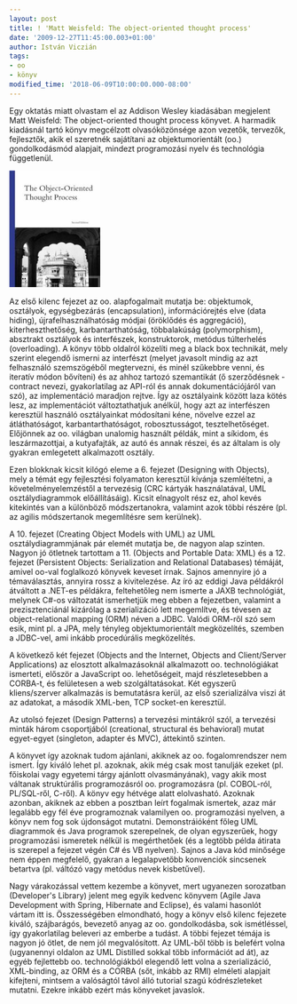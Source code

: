 ```yaml
---
layout: post
title: ! 'Matt Weisfeld: The object-oriented thought process'
date: '2009-12-27T11:45:00.003+01:00'
author: István Viczián
tags:
- oo
- könyv
modified_time: '2018-06-09T10:00:00.000-08:00'
---
```


Egy oktatás miatt olvastam el az Addison Wesley kiadásában megjelent
Matt Weisfeld: The object-oriented thought process könyvet. A harmadik
kiadásnál tartó könyv megcélzott olvasóközönsége azon vezetők, tervezők,
fejlesztők, akik el szeretnék sajátítani az objektumorientált (oo.)
gondolkodásmód alapjait, mindezt programozási nyelv és technológia
függetlenül.

![The object-oriented thought process](/artifacts/posts/2009-12-27-matt-weisfeld-object-oriented-thought/oo_book.jpg)

Az első kilenc fejezet az oo. alapfogalmait mutatja be: objektumok,
osztályok, egységbezárás (encapsulation), információrejtés elve (data
hiding), újrafelhasználhatóság módjai (öröklődés és aggregáció),
kiterheszthetőség, karbantarthatóság, többalakúság (polymorphism),
absztrakt osztályok és interfészek, konstruktorok, metódus túlterhelés
(overloading). A könyv több oldalról közelíti meg a black box technikát,
mely szerint elegendő ismerni az interfészt (melyet javasolt mindig az
azt felhasználó szemszögéből megtervezni, és minél szűkebbre venni, és
iteratív módon bővíteni) és az ahhoz tartozó szemantikát 
(ő szerződésnek - contract nevezi, gyakorlatilag az API-ról és annak dokumentációjáról
van szó), az implementáció maradjon rejtve. Így az osztályaink között
laza kötés lesz, az implementációt változtathatjuk anélkül, hogy azt az
interfészen keresztül használó osztályainkat módosítani kéne, növelve
ezzel az átláthatóságot, karbantarthatóságot, robosztusságot,
tesztelhetőséget. Előjönnek az oo. világban unalomig használt példák,
mint a síkidom, és leszármazottjai, a kutyafajták, az autó és annak
részei, és az általam is oly gyakran emlegetett alkalmazott osztály.

Ezen blokknak kicsit kilógó eleme a 6. fejezet (Designing with Objects),
mely a témát egy fejlesztési folyamaton keresztül kívánja szemléltetni,
a követelményelemzéstől a tervezésig (CRC kártyák használatával, UML
osztálydiagrammok előállításáig). Kicsit elnagyolt rész ez, ahol kevés
kitekintés van a különböző módszertanokra, valamint azok többi részére
(pl. az agilis módszertanok megemlítésre sem kerülnek).

A 10. fejezet (Creating Object Models with UML) az UML
osztálydiagrammjának pár elemét mutatja be, de nagyon alap szinten.
Nagyon jó ötletnek tartottam a 11. (Objects and Portable Data: XML) és
a 12. fejezet (Persistent Objects: Serialization and Relational Databases)
témáját, amivel oo-val foglalkozó könyvek keveset írnak. Sajnos
amennyire jó a témaválasztás, annyira rossz a kivitelezése. Az író az
eddigi Java példákról átváltott a .NET-es példákra, feltehetőleg nem
ismerte a JAXB technológiát, melynek C\#-os változatát ismerhetjük meg
ebben a fejezetben, valamint a prezisztenciánál kizárólag a
szerializáció lett megemlítve, és tévesen az object-relational mapping
(ORM) néven a JDBC. Valódi ORM-ről szó sem esik, mint pl. a JPA, mely
tényleg objektumorientált megközelítés, szemben a JDBC-vel, ami inkább
procedúrális megközelítés.

A következő két fejezet (Objects and the Internet, Objects and
Client/Server Applications) az elosztott alkalmazásoknál alkalmazott oo.
technológiákat ismerteti, először a JavaScript oo. lehetőségeit, majd
részletesebben a CORBA-t, és felületesen a web szolgáltatásokat. Két
egyszerű kliens/szerver alkalmazás is bemutatásra kerül, az első
szerializálva viszi át az adatokat, a második XML-ben, TCP socket-en
keresztül.

Az utolsó fejezet (Design Patterns) a tervezési mintákról szól, a
tervezési minták három csoportjából (creational, structural és
behavioral) mutat egyet-egyet (singleton, adapter és MVC), áttekintő
szinten.

A könyvet így azoknak tudom ajánlani, akiknek az oo. fogalomrendszer nem
ismert. Így kiváló lehet pl. azoknak, akik még csak most tanulják ezeket
(pl. főiskolai vagy egyetemi tárgy ajánlott olvasmányának), vagy akik
most váltanak struktúrális programozásról oo. programozásra (pl.
COBOL-ról, PL/SQL-ről, C-ről). A könyv egy hétvége alatt elolvasható.
Azoknak azonban, akiknek az ebben a posztban leírt fogalmak ismertek,
azaz már legalább egy fél éve programoznak valamilyen oo. programozási
nyelven, a könyv nem fog sok újdonságot mutatni. Demonstráióként főleg
UML diagrammok és Java programok szerepelnek, de olyan egyszerűek, hogy
programozási ismeretek nélkül is megérthetőek (és a legtöbb példa
átirata is szerepel a fejezet végén C\# és VB nyelven). Sajnos a Java
kód minősége nem éppen megfelelő, gyakran a legalapvetőbb konvenciók
sincsenek betartva (pl. váltózó vagy metódus nevek kisbetűvel).

Nagy várakozással vettem kezembe a könyvet, mert ugyanezen sorozatban
(Developer's Library) jelent meg egyik kedvenc könyvem (Agile Java
Development with Spring, Hibernate and Eclipse), és valami hasonlót
vártam itt is. Összességében elmondható, hogy a könyv első kilenc
fejezete kiváló, szájbarágós, bevezető anyag az oo. gondolkodásba, sok
ismétléssel, így gyakorlatilag beleveri az emberbe a tudást. A többi
fejezet témája is nagyon jó ötlet, de nem jól megvalósított. Az UML-ből
több is belefért volna (ugyanennyi oldalon az UML Distilled sokkal több
információt ad át), az egyéb fejlettebb oo. technológiákból elegendő
lett volna a szerializáció, XML-binding, az ORM és a CORBA (sőt, inkább
az RMI) elméleti alapjait kifejteni, mintsem a valóságtól távol álló
tutorial szagú kódrészleteket mutatni. Ezekre inkább ezért más könyveket
javaslok.
